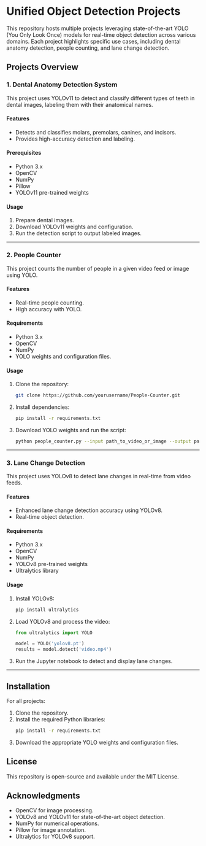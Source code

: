 # Unified Object Detection Projects

This repository hosts multiple projects leveraging state-of-the-art YOLO (You Only Look Once) models for real-time object detection across various domains. Each project highlights specific use cases, including dental anatomy detection, people counting, and lane change detection.

## Projects Overview

### 1. Dental Anatomy Detection System
This project uses YOLOv11 to detect and classify different types of teeth in dental images, labeling them with their anatomical names.

#### Features
- Detects and classifies molars, premolars, canines, and incisors.
- Provides high-accuracy detection and labeling.

#### Prerequisites
- Python 3.x
- OpenCV
- NumPy
- Pillow
- YOLOv11 pre-trained weights

#### Usage
1. Prepare dental images.
2. Download YOLOv11 weights and configuration.
3. Run the detection script to output labeled images.

---

### 2. People Counter
This project counts the number of people in a given video feed or image using YOLO.

#### Features
- Real-time people counting.
- High accuracy with YOLO.

#### Requirements
- Python 3.x
- OpenCV
- NumPy
- YOLO weights and configuration files.

#### Usage
1. Clone the repository:
   ```bash
   git clone https://github.com/yourusername/People-Counter.git
   ```
2. Install dependencies:
   ```bash
   pip install -r requirements.txt
   ```
3. Download YOLO weights and run the script:
   ```bash
   python people_counter.py --input path_to_video_or_image --output path_to_output
   ```

---

### 3. Lane Change Detection
This project uses YOLOv8 to detect lane changes in real-time from video feeds.

#### Features
- Enhanced lane change detection accuracy using YOLOv8.
- Real-time object detection.

#### Requirements
- Python 3.x
- OpenCV
- NumPy
- YOLOv8 pre-trained weights
- Ultralytics library

#### Usage
1. Install YOLOv8:
   ```bash
   pip install ultralytics
   ```
2. Load YOLOv8 and process the video:
   ```python
   from ultralytics import YOLO

   model = YOLO('yolov8.pt')
   results = model.detect('video.mp4')
   ```
3. Run the Jupyter notebook to detect and display lane changes.

---

## Installation

For all projects:
1. Clone the repository.
2. Install the required Python libraries:
   ```bash
   pip install -r requirements.txt
   ```
3. Download the appropriate YOLO weights and configuration files.

## License
This repository is open-source and available under the MIT License.

## Acknowledgments
- OpenCV for image processing.
- YOLOv8 and YOLOv11 for state-of-the-art object detection.
- NumPy for numerical operations.
- Pillow for image annotation.
- Ultralytics for YOLOv8 support.


